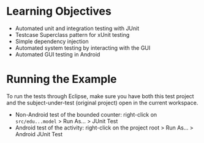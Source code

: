 # Learning Objectives

* Automated unit and integration testing with JUnit
* Testcase Superclass pattern for xUnit testing
* Simple dependency injection
* Automated system testing by interacting with the GUI
* Automated GUI testing in Android

# Running the Example

To run the tests through Eclipse, make sure you have both this test
project and the subject-under-test (original project) open in the
current workspace.

* Non-Android test of the bounded counter: right-click on `src/edu...model` > Run As... > JUnit Test
* Android test of the activity: right-click on the project root > Run As... > Android JUnit Test
